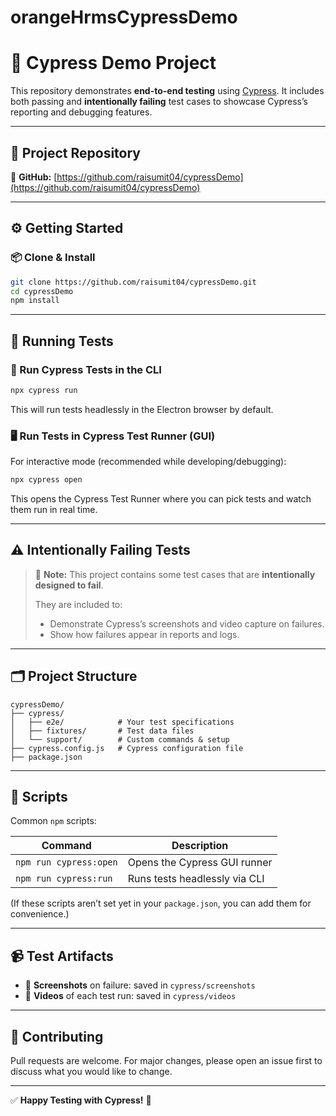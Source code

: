# orangeHrmsCypressDemo

# 🚀 Cypress Demo Project

This repository demonstrates **end-to-end testing** using [Cypress](https://www.cypress.io/).
It includes both passing and **intentionally failing** test cases to showcase Cypress’s reporting and debugging features.

---

## 📂 Project Repository

🔗 **GitHub:** [https://github.com/raisumit04/cypressDemo](https://github.com/raisumit04/cypressDemo)

---

## ⚙️ Getting Started

### 📦 Clone & Install

```bash
git clone https://github.com/raisumit04/cypressDemo.git
cd cypressDemo
npm install
```

---

## 🚀 Running Tests

### 🔬 Run Cypress Tests in the CLI

```bash
npx cypress run
```

This will run tests headlessly in the Electron browser by default.

### 🖥️ Run Tests in Cypress Test Runner (GUI)

For interactive mode (recommended while developing/debugging):

```bash
npx cypress open
```

This opens the Cypress Test Runner where you can pick tests and watch them run in real time.

---

## ⚠️ Intentionally Failing Tests

> 🚩 **Note:**
> This project contains some test cases that are **intentionally designed to fail**.
>
> They are included to:
>
> * Demonstrate Cypress’s screenshots and video capture on failures.
> * Show how failures appear in reports and logs.

---

## 🗂 Project Structure

```
cypressDemo/
├── cypress/
│   ├── e2e/            # Your test specifications
│   ├── fixtures/       # Test data files
│   └── support/        # Custom commands & setup
├── cypress.config.js   # Cypress configuration file
├── package.json
```

---

## 📝 Scripts

Common `npm` scripts:

| Command                | Description                   |
| ---------------------- | ----------------------------- |
| `npm run cypress:open` | Opens the Cypress GUI runner  |
| `npm run cypress:run`  | Runs tests headlessly via CLI |

(If these scripts aren’t set yet in your `package.json`, you can add them for convenience.)

---

## 📹 Test Artifacts

* 📸 **Screenshots** on failure: saved in `cypress/screenshots`
* 🎥 **Videos** of each test run: saved in `cypress/videos`

---

## 🤝 Contributing

Pull requests are welcome.
For major changes, please open an issue first to discuss what you would like to change.

---


✅ **Happy Testing with Cypress!** 🌿


